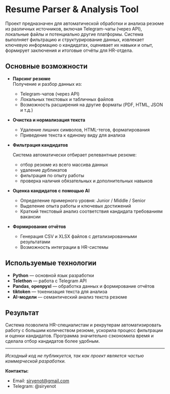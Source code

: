 # Resume Parser & Analysis Tool

Проект предназначен для автоматической обработки и анализа резюме из различных источников, включая Telegram-чаты (через API), локальные файлы и потенциально другие платформы. Система выполняет фильтрацию и структурирование данных, извлекает ключевую информацию о кандидатах, оценивает их навыки и опыт, формирует заключения и итоговые отчёты для HR-отдела.

## Основные возможности

- **Парсинг резюме**  
  Получение и разбор данных из:
  - Telegram-чатов (через API)
  - Локальных текстовых и табличных файлов
  - Возможность расширения на другие форматы (PDF, HTML, JSON и т.д.)

- **Очистка и нормализация текста**  
  - Удаление лишних символов, HTML-тегов, форматирования  
  - Приведение текста к единому виду для анализа

- **Фильтрация кандидатов**
  
  Система автоматически отбирает релевантные резюме:
  - отбор резюме из всего массива данных
  - удаление дубликатов
  - фильтрация по опыту работы
  - проверка наличия обязательных и дополнительных навыков


- **Оценка кандидатов с помощью AI**  
  - Определение примерного уровня: Junior / Middle / Senior  
  - Выделение опыта работы и ключевых достижений  
  - Краткий текстовый анализ соответствия кандидата требованиям вакансии

- **Формирование отчётов**  
  - Генерация CSV и XLSX файлов с детализированными результатами
  - Возможность интеграции в HR-системы

## Используемые технологии
- **Python** — основной язык разработки
- **Telethon** — работа с Telegram API
- **Pandas**, **openpyxl** — обработка данных и формирование отчётов
- **tiktoken** — токенизация текста для анализа
- **AI-модели** — семантический анализ текста резюме

## Результат
Система позволила HR-специалистам и рекрутерам автоматизировать работу с большим количеством резюме, ускорила процесс фильтрации и оценки кандидатов. Программа значительно сэкономила время и сделала отбор кандидатов более удобным.


---

*Исходный код не публикуется, так как проект является частью коммерческой разработки.*

**Контакты:**  
- Email: siryenot@gmail.com  
- Telegram: @siryenot
